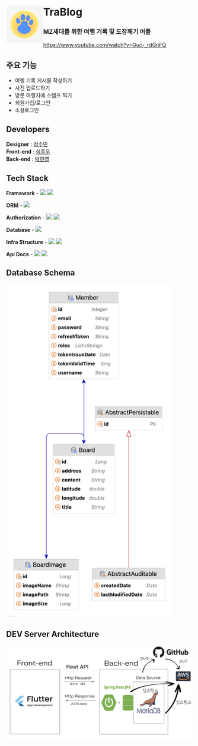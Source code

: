 # TraBlog <a href="https://youtu.be/Guc-_rdGnFQ"> <img src="https://github.com/2023ToolsProject/trablog-spring/blob/main/images/8957ea318563acdc4a08ca50e611fdab.jpg" align="left" width="100"></a>
### MZ세대를 위한 여행 기록 및 도장깨기 어플
https://www.youtube.com/watch?v=Guc-_rdGnFQ
<br>

## 주요 기능
- 여헹 기록 게시물 작성하기
- 사진 업로드하기
- 방문 여행지에 스탬프 찍기
- 회원가입/로그인
- 소셜로그인

## Developers
**Designer** : <a href="https://github.com/Iamsumin">정수민</a> <br>
**Front-end** : <a href="https://github.com/leaf1191">심종우</a> <br>
**Back-end** : <a href="https://github.com/minyeongg">박민영</a>


## Tech Stack
**Framework** - <img src="https://img.shields.io/badge/SpringBoot-6DB33F?style=for-the-social&logo=SpringBoot&logoColor=white">  <img src="https://img.shields.io/badge/Gradle-02303A?style=for-the-social&logo=Gradle&logoColor=white">

**ORM** - <img src="https://img.shields.io/badge/Spring Data JPA-6DB33F?style=for-the-social&logo=Databricks&logoColor=white">

**Authorization** - <img src="https://img.shields.io/badge/Spring Security-6DB33F?style=for-the-social&logo=springsecurity&logoColor=white">  <img src="https://img.shields.io/badge/JWT-000000?style=for-the-social&logo=JSON%20Web%20Tokens&logoColor=white">

**Database** - <img src="https://img.shields.io/badge/MariaDB-003545?style=for-the-social&logo=MariaDB&logoColor=white"> 

**Infra Structure** - <img src ="https://img.shields.io/badge/AWS EC2-FF9900?style=for-the-social&logo=amazonec2&logoColor=white"> <img src="https://img.shields.io/badge/Nginx-009639?style=for-the-social&logo=nginx&logoColor=white">

**Api Docs** - <img src="https://img.shields.io/badge/Swagger-85EA2D?style=for-the-social&logo=swagger&logoColor=white"> <img src="https://img.shields.io/badge/Spring REST Docs-6DB33F?style=for-the-social&logo=Spring&logoColor=white">

## Database Schema
<img src="https://github.com/2023ToolsProject/trablog-spring/blob/main/docs/erd.png" width="450" height="900">

## DEV Server Architecture
<img width="912" alt="image" src="https://github.com/2023ToolsProject/trablog-spring/blob/main/images/trablog_architecture.png">

